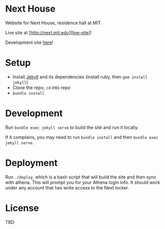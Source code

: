 # Next House

Website for Next House, residence hall at MIT.

Live site at [http://next.mit.edu][live-site]!

Development site [here][dev-site]!

# Setup

- Install [Jekyll][jekyll] and its dependencies (install ruby, then
    `gem install jekyll`)
- Clone the repo, `cd` into repo
- `bundle install`

# Development

Run `bundle exec jekyll serve` to build the site and run it locally.

If it complains, you may need to run `bundle install` and then `bundle
exec jekyll serve`.

# Deployment

Run `./deploy`, which is a bash script that will build the site and then sync with athena. This will prompt you for your Athena login info. It should work under any account that has write access to the Next locker.

# License

TBD

[live-site]: http://next.mit.edu
[dev-site]: https://cory2067.github.io/next-house
[jekyll]: https://jekyllrb.com/
